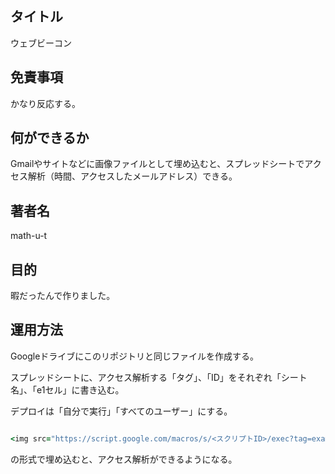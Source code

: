## タイトル ##

ウェブビーコン

## 免責事項 ##

かなり反応する。

## 何ができるか ##

Gmailやサイトなどに画像ファイルとして埋め込むと、スプレッドシートでアクセス解析（時間、アクセスしたメールアドレス）できる。

## 著者名 ##

math-u-t

## 目的 ##

暇だったんで作りました。

## 運用方法 ##

Googleドライブにこのリポジトリと同じファイルを作成する。

スプレッドシートに、アクセス解析する「タグ」、「ID」をそれぞれ「シート名」、「e1セル」に書き込む。

デプロイは「自分で実行」「すべてのユーザー」にする。

```rb

<img src="https://script.google.com/macros/s/<スクリプトID>/exec?tag=example1&id=example2" width="1" height="1">

```

の形式で埋め込むと、アクセス解析ができるようになる。

